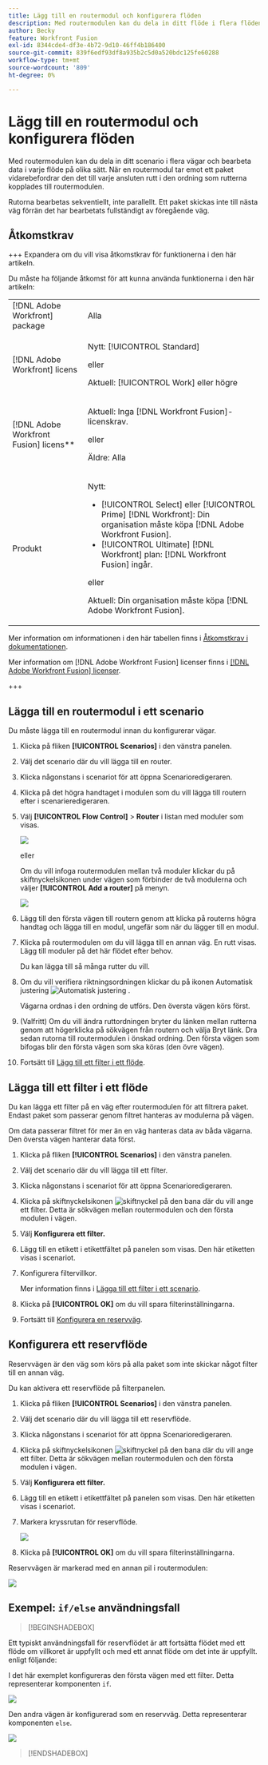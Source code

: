 ```yaml
---
title: Lägg till en routermodul och konfigurera flöden
description: Med routermodulen kan du dela in ditt flöde i flera flöden och bearbeta data i varje flöde på olika sätt. När en routermodul tar emot ett paket vidarebefordrar den till varje ansluten rutt i den ordning som rutterna kopplades till routermodulen.
author: Becky
feature: Workfront Fusion
exl-id: 8344cde4-df3e-4b72-9d10-46ff4b186400
source-git-commit: 839f6edf93df8a935b2c5d0a520bdc125fe60288
workflow-type: tm+mt
source-wordcount: '809'
ht-degree: 0%

---
```


# Lägg till en routermodul och konfigurera flöden

Med routermodulen kan du dela in ditt scenario i flera vägar och bearbeta data i varje flöde på olika sätt. När en routermodul tar emot ett paket vidarebefordrar den det till varje ansluten rutt i den ordning som rutterna kopplades till routermodulen.

Rutorna bearbetas sekventiellt, inte parallellt. Ett paket skickas inte till nästa väg förrän det har bearbetats fullständigt av föregående väg.


## Åtkomstkrav

+++ Expandera om du vill visa åtkomstkrav för funktionerna i den här artikeln.

Du måste ha följande åtkomst för att kunna använda funktionerna i den här artikeln:

<table style="table-layout:auto">
 <col> 
 <col> 
 <tbody> 
  <tr> 
   <td role="rowheader">[!DNL Adobe Workfront] package</td> 
   <td> <p>Alla</p> </td> 
  </tr> 
  <tr data-mc-conditions=""> 
   <td role="rowheader">[!DNL Adobe Workfront] licens</td> 
   <td> <p>Nytt: [!UICONTROL Standard]</p><p>eller</p><p>Aktuell: [!UICONTROL Work] eller högre</p> </td> 
  </tr> 
  <tr> 
   <td role="rowheader">[!DNL Adobe Workfront Fusion] licens**</td> 
   <td>
   <p>Aktuell: Inga [!DNL Workfront Fusion]-licenskrav.</p>
   <p>eller</p>
   <p>Äldre: Alla </p>
   </td> 
  </tr> 
  <tr> 
   <td role="rowheader">Produkt</td> 
   <td>
   <p>Nytt:</p> <ul><li>[!UICONTROL Select] eller [!UICONTROL Prime] [!DNL Workfront]: Din organisation måste köpa [!DNL Adobe Workfront Fusion].</li><li>[!UICONTROL Ultimate] [!DNL Workfront] plan: [!DNL Workfront Fusion] ingår.</li></ul>
   <p>eller</p>
   <p>Aktuell: Din organisation måste köpa [!DNL Adobe Workfront Fusion].</p>
   </td> 
  </tr>
 </tbody> 
</table>

Mer information om informationen i den här tabellen finns i [Åtkomstkrav i dokumentationen](/help/workfront-fusion/references/licenses-and-roles/access-level-requirements-in-documentation.md).

Mer information om [!DNL Adobe Workfront Fusion] licenser finns i [[!DNL Adobe Workfront Fusion] licenser](/help/workfront-fusion/set-up-and-manage-workfront-fusion/licensing-operations-overview/license-automation-vs-integration.md).

+++

## Lägga till en routermodul i ett scenario

Du måste lägga till en routermodul innan du konfigurerar vägar.

1. Klicka på fliken **[!UICONTROL Scenarios]** i den vänstra panelen.
1. Välj det scenario där du vill lägga till en router.
1. Klicka någonstans i scenariot för att öppna Scenarioredigeraren.
1. Klicka på det högra handtaget i modulen som du vill lägga till routern efter i scenarieredigeraren.
1. Välj **[!UICONTROL Flow Control]** > **Router** i listan med moduler som visas.

   ![](assets/connect-the-router-350x108.png)

   eller

   Om du vill infoga routermodulen mellan två moduler klickar du på skiftnyckelsikonen under vägen som förbinder de två modulerna och väljer **[!UICONTROL Add a router]** på menyn.

   ![](assets/insert-router-350x191.png)
1. Lägg till den första vägen till routern genom att klicka på routerns högra handtag och lägga till en modul, ungefär som när du lägger till en modul.
1. Klicka på routermodulen om du vill lägga till en annan väg. En rutt visas. Lägg till moduler på det här flödet efter behov.

   Du kan lägga till så många rutter du vill.

1. Om du vill verifiera riktningsordningen klickar du på ikonen Automatisk justering ![Automatisk justering](assets/auto-align.png) .

   Vägarna ordnas i den ordning de utförs. Den översta vägen körs först.

1. (Valfritt) Om du vill ändra ruttordningen bryter du länken mellan rutterna genom att högerklicka på sökvägen från routern och välja Bryt länk. Dra sedan rutorna till routermodulen i önskad ordning. Den första vägen som bifogas blir den första vägen som ska köras (den övre vägen).

1. Fortsätt till [Lägg till ett filter i ett flöde](#add-a-filter-to-a-route).

## Lägga till ett filter i ett flöde

Du kan lägga ett filter på en väg efter routermodulen för att filtrera paket. Endast paket som passerar genom filtret hanteras av modulerna på vägen.

Om data passerar filtret för mer än en väg hanteras data av båda vägarna. Den översta vägen hanterar data först.

1. Klicka på fliken **[!UICONTROL Scenarios]** i den vänstra panelen.
1. Välj det scenario där du vill lägga till ett filter.
1. Klicka någonstans i scenariot för att öppna Scenarioredigeraren.
1. Klicka på skiftnyckelsikonen ![skiftnyckel](assets/wrench-icon.png) på den bana där du vill ange ett filter. Detta är sökvägen mellan routermodulen och den första modulen i vägen.
1. Välj **Konfigurera ett filter.**
1. Lägg till en etikett i etikettfältet på panelen som visas. Den här etiketten visas i scenariot.
1. Konfigurera filtervillkor.

   Mer information finns i [Lägga till ett filter i ett scenario](/help/workfront-fusion/create-scenarios/add-modules/add-a-filter-to-a-scenario.md).

1. Klicka på **[!UICONTROL OK]** om du vill spara filterinställningarna.

1. Fortsätt till [Konfigurera en reservväg](#configure-a-fallback-route).

## Konfigurera ett reservflöde

Reservvägen är den väg som körs på alla paket som inte skickar något filter till en annan väg.

Du kan aktivera ett reservflöde på filterpanelen.

1. Klicka på fliken **[!UICONTROL Scenarios]** i den vänstra panelen.
1. Välj det scenario där du vill lägga till ett reservflöde.
1. Klicka någonstans i scenariot för att öppna Scenarioredigeraren.
1. Klicka på skiftnyckelsikonen ![skiftnyckel](assets/wrench-icon.png) på den bana där du vill ange ett filter. Detta är sökvägen mellan routermodulen och den första modulen i vägen.
1. Välj **Konfigurera ett filter.**
1. Lägg till en etikett i etikettfältet på panelen som visas. Den här etiketten visas i scenariot.
1. Markera kryssrutan för reservflöde.

   ![](assets/fallback-route-350x260.png)

1. Klicka på **[!UICONTROL OK]** om du vill spara filterinställningarna.

Reservvägen är markerad med en annan pil i routermodulen:

![](assets/arrow-sign-in-router-module-350x361.png)

## Exempel: `if/else` användningsfall

>[!BEGINSHADEBOX]

Ett typiskt användningsfall för reservflödet är att fortsätta flödet med ett flöde om villkoret är uppfyllt och med ett annat flöde om det inte är uppfyllt. enligt följande:

I det här exemplet konfigureras den första vägen med ett filter. Detta representerar komponenten `if`.

![](assets/set-up-a-filter-2-350x242.png)

Den andra vägen är konfigurerad som en reservväg. Detta representerar komponenten `else`.

![](assets/enable-fallback-route-option-350x238.png)

>[!ENDSHADEBOX]
